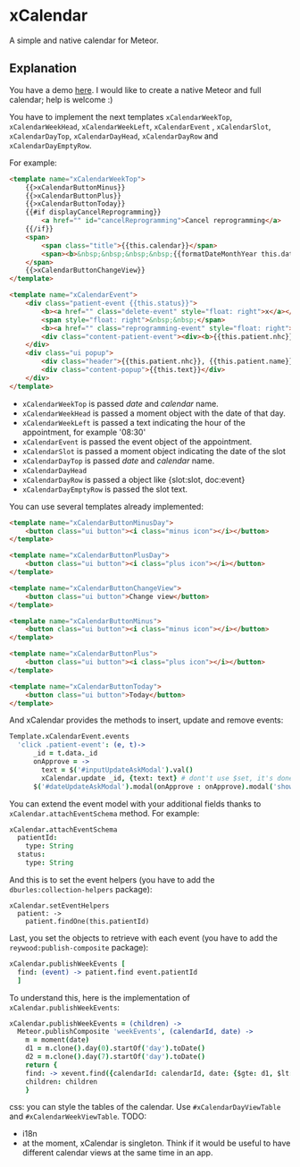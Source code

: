 xCalendar
=========

A simple and native calendar for Meteor.

Explanation
-----------

You have a demo [here](http://xcalendar.meteor.com). I would like to create a native Meteor and full calendar; help is welcome :)

You have to implement the next templates ```xCalendarWeekTop```, ```xCalendarWeekHead```, ```xCalendarWeekLeft```, ```xCalendarEvent``` , ```xCalendarSlot```, ```xCalendarDayTop```, ```xCalendarDayHead```, ```xCalendarDayRow``` and ```xCalendarDayEmptyRow```.

For example:

```html
<template name="xCalendarWeekTop">
    {{>xCalendarButtonMinus}}
    {{>xCalendarButtonPlus}}
    {{>xCalendarButtonToday}}
    {{#if displayCancelReprogramming}}
        <a href="" id="cancelReprogramming">Cancel reprogramming</a>
    {{/if}}
    <span>
        <span class="title">{{this.calendar}}</span>
        <span><b>&nbsp;&nbsp;&nbsp;&nbsp;{{formatDateMonthYear this.date}}</b></span>
    </span>
    {{>xCalendarButtonChangeView}}
</template>

<template name="xCalendarEvent">
    <div class="patient-event {{this.status}}">
        <b><a href="" class="delete-event" style="float: right">x</a></b>
        <span style="float: right">&nbsp;&nbsp;</span>
        <b><a href="" class="reprogramming-event" style="float: right">R</a></b>
        <div class="content-patient-event"><div><b>{{this.patient.nhc}}</b></div>{{this.patient.name}} {{this.patient.surname}}, {{sub this.text 25}}</div>
    </div>
    <div class="ui popup">
        <div class="header">{{this.patient.nhc}}, {{this.patient.name}}, {{formatDateTime this.date}}</div>
        <div class="content-popup">{{this.text}}</div>
    </div>
</template>
```

* ```xCalendarWeekTop``` is passed *date* and *calendar* name.
* ```xCalendarWeekHead``` is passed a moment object with the date of that day.
* ```xCalendarWeekLeft``` is passed a text indicating the hour of the appointment, for example '08:30'
* ```xCalendarEvent``` is passed the event object of the appointment.
* ```xCalendarSlot``` is passed a moment object indicating the date of the slot
* ```xCalendarDayTop``` is passed *date* and *calendar* name.
* ```xCalendarDayHead```
* ```xCalendarDayRow``` is passed a object like {slot:slot, doc:event}
* ```xCalendarDayEmptyRow``` is passed the slot text.

You can use several templates already implemented:

```html
<template name="xCalendarButtonMinusDay">
    <button class="ui button"><i class="minus icon"></i></button>
</template>

<template name="xCalendarButtonPlusDay">
    <button class="ui button"><i class="plus icon"></i></button>
</template>

<template name="xCalendarButtonChangeView">
    <button class="ui button">Change view</button>
</template>

<template name="xCalendarButtonMinus">
    <button class="ui button"><i class="minus icon"></i></button>
</template>

<template name="xCalendarButtonPlus">
    <button class="ui button"><i class="plus icon"></i></button>
</template>

<template name="xCalendarButtonToday">
    <button class="ui button">Today</button>
</template>
```

And xCalendar provides the methods to insert, update and remove events:

```coffee
Template.xCalendarEvent.events
  'click .patient-event': (e, t)->
      _id = t.data._id
      onApprove = ->
        text = $('#inputUpdateAskModal').val()
        xCalendar.update _id, {text: text} # dont't use $set, it's done in the xCalendar side
      $('#dateUpdateAskModal').modal(onApprove : onApprove).modal('show')
```

You can extend the event model with your additional fields thanks to ```xCalendar.attachEventSchema``` method. For example:

```coffee
xCalendar.attachEventSchema
  patientId:
    type: String
  status:
    type: String
```

And this is to set the event helpers (you have to add the ```dburles:collection-helpers``` package):
```
xCalendar.setEventHelpers
  patient: ->
    patient.findOne(this.patientId)
```

Last, you set the objects to retrieve with each event (you have to add the ```reywood:publish-composite``` package):

```coffee
xCalendar.publishWeekEvents [
  find: (event) -> patient.find event.patientId
  ]
```

To understand this, here is the implementation of ```xCalendar.publishWeekEvents```:

```coffee
xCalendar.publishWeekEvents = (children) ->
  Meteor.publishComposite 'weekEvents', (calendarId, date) ->
    m = moment(date)
    d1 = m.clone().day(0).startOf('day').toDate()
    d2 = m.clone().day(7).startOf('day').toDate()
    return {
    find: -> xevent.find({calendarId: calendarId, date: {$gte: d1, $lt: d2}})
    children: children
    }
```

css: you can style the tables of the calendar. Use ```#xCalendarDayViewTable``` and ```#xCalendarWeekViewTable```.
TODO:
* i18n
* at the moment, xCalendar is singleton. Think if it would be useful to have different calendar views at the same time in an app.
